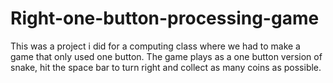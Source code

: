 # Right-one-button-processing-game
This was a project i did for a computing class where we had to make a game that only used one button. The game plays as a one button version of snake, hit the space bar to turn right and collect as many coins as possible. 
